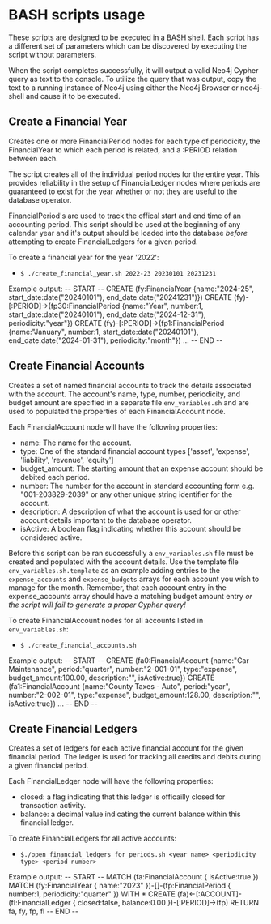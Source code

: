 # BASH scripts usage
These scripts are designed to be executed in a BASH shell. Each script has a different set of parameters which can be discovered by executing the script without parameters.

When the script completes successfully, it will output a valid Neo4j Cypher query as text to the console.  To utilize the query that was output, copy the text to a running instance of Neo4j using either the Neo4j Browser or neo4j-shell and cause it to be executed.

## Create a Financial Year
Creates one or more FinancialPeriod nodes for each type of periodicity, the FinancialYear to which each period is related, and a :PERIOD relation between each.  

The script creates all of the individual period nodes for the entire year.  This provides reliability in the setup of FinancialLedger nodes where periods are guaranteed to exist for the year whether or not they are useful to the database operator.

FinancialPeriod's are used to track the offical start and end time of an accounting period. This script should be used at the beginning of any calendar year and it's output should be loaded into the database *before* attempting to create FinancialLedgers for a given period.

To create a financial year for the year '2022':
- `$ ./create_financial_year.sh 2022-23 20230101 20231231`

Example output:
-- START --
CREATE (fy:FinancialYear {name:"2024-25", start_date:date("20240101"), end_date:date("20241231")})
CREATE (fy)-[:PERIOD]->(fp30:FinancialPeriod {name:"Year", number:1, start_date:date("20240101"), end_date:date("2024-12-31"), periodicity:"year"})
CREATE (fy)-[:PERIOD]->(fp1:FinancialPeriod {name:"January", number:1, start_date:date("20240101"), end_date:date("2024-01-31"), periodicity:"month"})
...
-- END --

## Create Financial Accounts
Creates a set of named financial accounts to track the details associated with the account.  The account's name, type, number, periodicity, and budget amount are specified in a separate file `env_variables.sh` and are used to populated the properties of each FinancialAccount node.

Each FinancialAccount node will have the following properties:
- name: The name for the account. 
- type: One of the standard financial account types ['asset', 'expense', 'liability', 'revenue', 'equity']
- budget_amount: The starting amount that an expense account should be debited each period.
- number: The number for the account in standard accounting form e.g. "001-203829-2039" or any other unique string identifier for the account.
- description: A description of what the account is used for or other account details important to the database operator.
- isActive: A boolean flag indicating whether this account should be considered active.

Before this script can be ran successfully a `env_variables.sh` file must be created and populated with the account details.  Use the template file `env_variables.sh.template` as an example adding entries to the `expense_accounts` and `expense_budgets` arrays for each account you wish to manage for the month. Remember, that each account entry in the expense_accounts array should have a matching budget amount entry *or the script will fail to generate a proper Cypher query!*

To create FinancialAccount nodes for all accounts listed in `env_variables.sh`:
- `$ ./create_financial_accounts.sh`

Example output:
-- START --
CREATE (fa0:FinancialAccount {name:"Car Maintenance", period:"quarter", number:"2-001-01", type:"expense", budget_amount:100.00, description:"", isActive:true})
CREATE (fa1:FinancialAccount {name:"County Taxes - Auto", period:"year", number:"2-002-01", type:"expense", budget_amount:128.00, description:"", isActive:true})
...
-- END --

## Create Financial Ledgers
Creates a set of ledgers for each active financial account for the given financial period. The ledger is used for tracking all credits and debits during a given financial period.

Each FinancialLedger node will have the following properties:
- closed: a flag indicating that this ledger is officailly closed for transaction activity.
- balance: a decimal value indicating the current balance within this financial ledger.

To create FinancialLedgers for all active accounts:
 - `$./open_financial_ledgers_for_periods.sh <year name> <periodicity type> <period number>`

Example output:
-- START --
MATCH (fa:FinancialAccount { isActive:true })
MATCH (fy:FinancialYear { name:"2023" })-[]-(fp:FinancialPeriod { number:1, periodicity:"quarter" }) WITH * CREATE (fa)<-[:ACCOUNT]-(fl:FinancialLedger { closed:false, balance:0.00 })-[:PERIOD]->(fp)
RETURN fa, fy, fp, fl
-- END --
